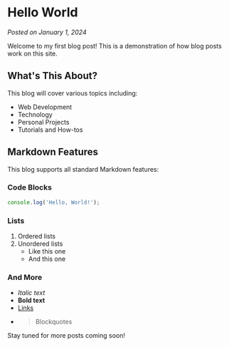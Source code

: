 # Hello World

*Posted on January 1, 2024*

Welcome to my first blog post! This is a demonstration of how blog posts work on this site.

## What's This About?

This blog will cover various topics including:
- Web Development
- Technology
- Personal Projects
- Tutorials and How-tos

## Markdown Features

This blog supports all standard Markdown features:

### Code Blocks

```javascript
console.log('Hello, World!');
```

### Lists

1. Ordered lists
2. Unordered lists
   - Like this one
   - And this one

### And More

- *Italic text*
- **Bold text**
- [Links](#)
- > Blockquotes

Stay tuned for more posts coming soon! 